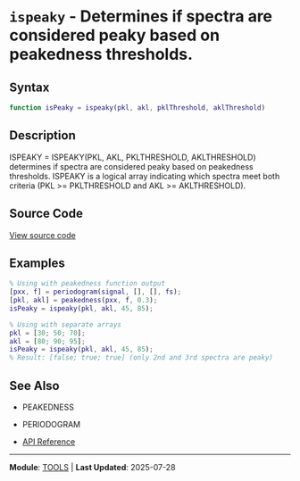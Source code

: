 # `ispeaky` - Determines if spectra are considered peaky based on peakedness thresholds.

## Syntax

```matlab
function isPeaky = ispeaky(pkl, akl, pklThreshold, aklThreshold)
```

## Description

ISPEAKY = ISPEAKY(PKL, AKL, PKLTHRESHOLD, AKLTHRESHOLD) determines if spectra are considered peaky based on peakedness thresholds. ISPEAKY is a logical array indicating which spectra meet both criteria (PKL >= PKLTHRESHOLD and AKL >= AKLTHRESHOLD).

## Source Code

[View source code](../../../src/tools/ispeaky.m)

## Examples

```matlab
% Using with peakedness function output
[pxx, f] = periodogram(signal, [], [], fs);
[pkl, akl] = peakedness(pxx, f, 0.3);
isPeaky = ispeaky(pkl, akl, 45, 85);

% Using with separate arrays
pkl = [30; 50; 70];
akl = [80; 90; 95];
isPeaky = ispeaky(pkl, akl, 45, 85);
% Result: [false; true; true] (only 2nd and 3rd spectra are peaky)
```

## See Also

- PEAKEDNESS
- PERIODOGRAM

- [API Reference](../README.md)

---

**Module**: [TOOLS](README.md) | **Last Updated**: 2025-07-28
